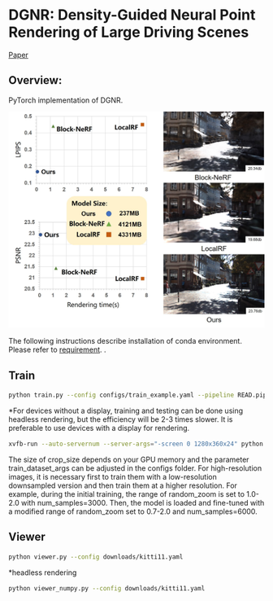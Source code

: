 # DGNR: Density-Guided Neural Point Rendering of Large Driving Scenes
 [Paper](https://arxiv.org/abs/2311.16664)  
## Overview: 

PyTorch implementation of DGNR.

<img src="./images/main.jpg" width="600px">

<!---
%![contents](./images/main.jpg)
-->
The following instructions describe installation of conda environment.  Please refer to [requirement](https://github.com/JOP-Lee/DGNR-Rendering/blob/main/requirement.sh).
.

## Train
```bash
python train.py --config configs/train_example.yaml --pipeline READ.pipelines.ogl.TexturePipeline --crop_size 256x256
```

*For devices without a display, training and testing can be done using headless rendering, but the efficiency will be 2-3 times slower. It is preferable to use devices with a display for rendering.

```bash
xvfb-run --auto-servernum --server-args="-screen 0 1280x360x24" python train.py --config configs/train_example.yaml --pipeline READ.pipelines.ogl.TexturePipeline --crop_size 256x256
```

The size of crop_size depends on your GPU memory and the parameter train_dataset_args can be adjusted in the configs folder. 
For high-resolution images, it is necessary first to train them with a low-resolution downsampled version and then train them at a higher resolution. For example, during the initial training, the range of random_zoom is set to 1.0-2.0 with num_samples=3000. Then, the model is loaded and fine-tuned with a modified range of random_zoom set to 0.7-2.0 and num_samples=6000.



## Viewer

```bash
python viewer.py --config downloads/kitti11.yaml
```
*headless rendering
```bash
python viewer_numpy.py --config downloads/kitti11.yaml
```
